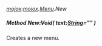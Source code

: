 _[mojox](../../modules/mojox/mojox-module.md):[mojox](../../modules/mojox/mojox-module.md).[Menu](../../modules/mojox/mojox-menu.md).New_
##### Method New:Void( text:[String](../../modules/wonkey/wonkey-types-string.md)="" )
Creates a new menu.
